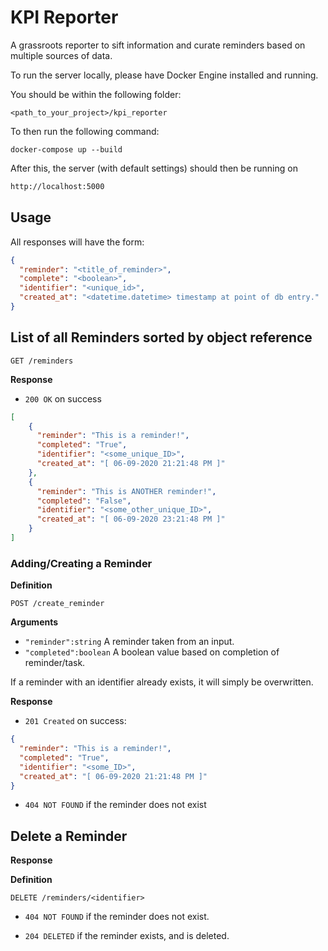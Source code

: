 # KPI Reporter
A grassroots reporter to sift information and curate reminders based on multiple
sources of data.

To run the server locally, please have Docker Engine installed and running.

You should be within the following folder:

```log
<path_to_your_project>/kpi_reporter
```

To then run the following command:
```shell script
docker-compose up --build
```

After this, the server (with default settings) should then be running on 
```html
http://localhost:5000
```

## Usage

All responses will have the form:

```json
{
  "reminder": "<title_of_reminder>",
  "complete": "<boolean>",
  "identifier": "<unique_id>", 
  "created_at": "<datetime.datetime> timestamp at point of db entry."
}
```

## List of all Reminders sorted by object reference

`GET /reminders`

**Response**

- `200 OK` on success

```json
[
    {
      "reminder": "This is a reminder!",
      "completed": "True",
      "identifier": "<some_unique_ID>",
      "created_at": "[ 06-09-2020 21:21:48 PM ]"
    },
    {
      "reminder": "This is ANOTHER reminder!",
      "completed": "False",
      "identifier": "<some_other_unique_ID>",
      "created_at": "[ 06-09-2020 23:21:48 PM ]"
    }
]
```

### Adding/Creating a Reminder

**Definition**

`POST /create_reminder`

**Arguments**

- `"reminder":string` A reminder taken from an input.
- `"completed":boolean` A boolean value based on completion of reminder/task.

If a reminder with an identifier already exists, it will simply be overwritten.

**Response**

- `201 Created` on success:
```json
{
  "reminder": "This is a reminder!",
  "completed": "True",
  "identifier": "<some_ID>",
  "created_at": "[ 06-09-2020 21:21:48 PM ]"
}
```
- `404 NOT FOUND` if the reminder does not exist

## Delete a Reminder

**Response**

**Definition**

`DELETE /reminders/<identifier>`

- `404 NOT FOUND` if the reminder does not exist.

- `204 DELETED` if the reminder exists, and is deleted.

